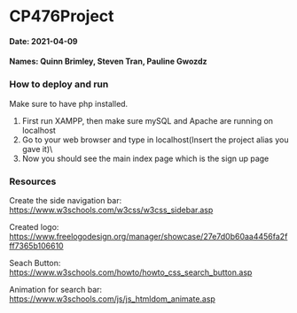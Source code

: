 # CP476Project
#### Date: 2021-04-09
#### Names: Quinn Brimley, Steven Tran, Pauline Gwozdz

### How to deploy and run
Make sure to have php installed.

1) First run XAMPP, then make sure mySQL and Apache are running on localhost
2) Go to your web browser and type in localhost\(Insert the project alias you gave it)\
3) Now you should see the main index page which is the sign up page

### Resources
Create the side navigation bar: https://www.w3schools.com/w3css/w3css_sidebar.asp

Created logo: https://www.freelogodesign.org/manager/showcase/27e7d0b60aa4456fa2fff7365b106610

Seach Button: https://www.w3schools.com/howto/howto_css_search_button.asp

Animation for search bar: https://www.w3schools.com/js/js_htmldom_animate.asp

